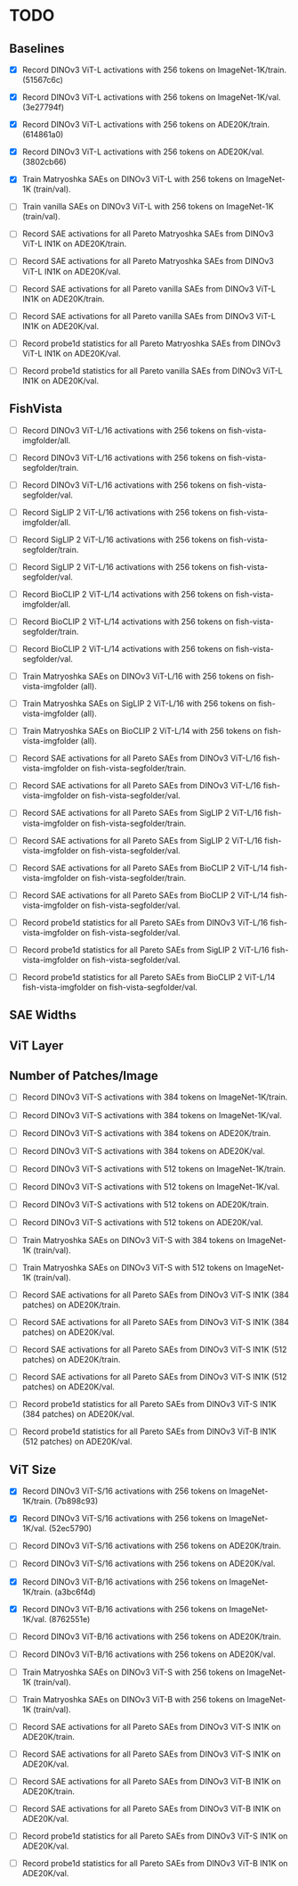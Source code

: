 # TODO

## Baselines

- [x] Record DINOv3 ViT-L activations with 256 tokens on ImageNet-1K/train. (51567c6c)
- [x] Record DINOv3 ViT-L activations with 256 tokens on ImageNet-1K/val. (3e27794f)
- [x] Record DINOv3 ViT-L activations with 256 tokens on ADE20K/train. (614861a0)
- [x] Record DINOv3 ViT-L activations with 256 tokens on ADE20K/val. (3802cb66)

- [x] Train Matryoshka SAEs on DINOv3 ViT-L with 256 tokens on ImageNet-1K (train/val).
- [ ] Train vanilla SAEs on DINOv3 ViT-L with 256 tokens on ImageNet-1K (train/val).

- [ ] Record SAE activations for all Pareto Matryoshka SAEs from DINOv3 ViT-L IN1K on ADE20K/train.
- [ ] Record SAE activations for all Pareto Matryoshka SAEs from DINOv3 ViT-L IN1K on ADE20K/val.
- [ ] Record SAE activations for all Pareto vanilla SAEs from DINOv3 ViT-L IN1K on ADE20K/train.
- [ ] Record SAE activations for all Pareto vanilla SAEs from DINOv3 ViT-L IN1K on ADE20K/val.

- [ ] Record probe1d statistics for all Pareto Matryoshka SAEs from DINOv3 ViT-L IN1K on ADE20K/val.
- [ ] Record probe1d statistics for all Pareto vanilla SAEs from DINOv3 ViT-L IN1K on ADE20K/val.

## FishVista

- [ ] Record DINOv3 ViT-L/16 activations with 256 tokens on fish-vista-imgfolder/all.
- [ ] Record DINOv3 ViT-L/16 activations with 256 tokens on fish-vista-segfolder/train.
- [ ] Record DINOv3 ViT-L/16 activations with 256 tokens on fish-vista-segfolder/val.

- [ ] Record SigLIP 2 ViT-L/16 activations with 256 tokens on fish-vista-imgfolder/all.
- [ ] Record SigLIP 2 ViT-L/16 activations with 256 tokens on fish-vista-segfolder/train.
- [ ] Record SigLIP 2 ViT-L/16 activations with 256 tokens on fish-vista-segfolder/val.

- [ ] Record BioCLIP 2 ViT-L/14 activations with 256 tokens on fish-vista-imgfolder/all.
- [ ] Record BioCLIP 2 ViT-L/14 activations with 256 tokens on fish-vista-segfolder/train.
- [ ] Record BioCLIP 2 ViT-L/14 activations with 256 tokens on fish-vista-segfolder/val.

- [ ] Train Matryoshka SAEs on DINOv3 ViT-L/16 with 256 tokens on fish-vista-imgfolder (all).
- [ ] Train Matryoshka SAEs on SigLIP 2 ViT-L/16 with 256 tokens on fish-vista-imgfolder (all).
- [ ] Train Matryoshka SAEs on BioCLIP 2 ViT-L/14 with 256 tokens on fish-vista-imgfolder (all).

- [ ] Record SAE activations for all Pareto SAEs from DINOv3 ViT-L/16 fish-vista-imgfolder on fish-vista-segfolder/train.
- [ ] Record SAE activations for all Pareto SAEs from DINOv3 ViT-L/16 fish-vista-imgfolder on fish-vista-segfolder/val.

- [ ] Record SAE activations for all Pareto SAEs from SigLIP 2 ViT-L/16 fish-vista-imgfolder on fish-vista-segfolder/train.
- [ ] Record SAE activations for all Pareto SAEs from SigLIP 2 ViT-L/16 fish-vista-imgfolder on fish-vista-segfolder/val.

- [ ] Record SAE activations for all Pareto SAEs from BioCLIP 2 ViT-L/14 fish-vista-imgfolder on fish-vista-segfolder/train.
- [ ] Record SAE activations for all Pareto SAEs from BioCLIP 2 ViT-L/14 fish-vista-imgfolder on fish-vista-segfolder/val.

- [ ] Record probe1d statistics for all Pareto SAEs from DINOv3 ViT-L/16 fish-vista-imgfolder on fish-vista-segfolder/val.
- [ ] Record probe1d statistics for all Pareto SAEs from SigLIP 2 ViT-L/16 fish-vista-imgfolder on fish-vista-segfolder/val.
- [ ] Record probe1d statistics for all Pareto SAEs from BioCLIP 2 ViT-L/14 fish-vista-imgfolder on fish-vista-segfolder/val.

## SAE Widths

## ViT Layer

## Number of Patches/Image

- [ ] Record DINOv3 ViT-S activations with 384 tokens on ImageNet-1K/train.
- [ ] Record DINOv3 ViT-S activations with 384 tokens on ImageNet-1K/val.
- [ ] Record DINOv3 ViT-S activations with 384 tokens on ADE20K/train.
- [ ] Record DINOv3 ViT-S activations with 384 tokens on ADE20K/val.

- [ ] Record DINOv3 ViT-S activations with 512 tokens on ImageNet-1K/train.
- [ ] Record DINOv3 ViT-S activations with 512 tokens on ImageNet-1K/val.
- [ ] Record DINOv3 ViT-S activations with 512 tokens on ADE20K/train.
- [ ] Record DINOv3 ViT-S activations with 512 tokens on ADE20K/val.

- [ ] Train Matryoshka SAEs on DINOv3 ViT-S with 384 tokens on ImageNet-1K (train/val).
- [ ] Train Matryoshka SAEs on DINOv3 ViT-S with 512 tokens on ImageNet-1K (train/val).

- [ ] Record SAE activations for all Pareto SAEs from DINOv3 ViT-S IN1K (384 patches) on ADE20K/train.
- [ ] Record SAE activations for all Pareto SAEs from DINOv3 ViT-S IN1K (384 patches) on ADE20K/val.
- [ ] Record SAE activations for all Pareto SAEs from DINOv3 ViT-S IN1K (512 patches) on ADE20K/train.
- [ ] Record SAE activations for all Pareto SAEs from DINOv3 ViT-S IN1K (512 patches) on ADE20K/val.

- [ ] Record probe1d statistics for all Pareto SAEs from DINOv3 ViT-S IN1K (384 patches) on ADE20K/val.
- [ ] Record probe1d statistics for all Pareto SAEs from DINOv3 ViT-B IN1K (512 patches) on ADE20K/val.

## ViT Size

- [x] Record DINOv3 ViT-S/16 activations with 256 tokens on ImageNet-1K/train. (7b898c93)
- [x] Record DINOv3 ViT-S/16 activations with 256 tokens on ImageNet-1K/val. (52ec5790)
- [ ] Record DINOv3 ViT-S/16 activations with 256 tokens on ADE20K/train.
- [ ] Record DINOv3 ViT-S/16 activations with 256 tokens on ADE20K/val.

- [x] Record DINOv3 ViT-B/16 activations with 256 tokens on ImageNet-1K/train. (a3bc6f4d)
- [x] Record DINOv3 ViT-B/16 activations with 256 tokens on ImageNet-1K/val. (8762551e)
- [ ] Record DINOv3 ViT-B/16 activations with 256 tokens on ADE20K/train.
- [ ] Record DINOv3 ViT-B/16 activations with 256 tokens on ADE20K/val.

- [ ] Train Matryoshka SAEs on DINOv3 ViT-S with 256 tokens on ImageNet-1K (train/val).
- [ ] Train Matryoshka SAEs on DINOv3 ViT-B with 256 tokens on ImageNet-1K (train/val).

- [ ] Record SAE activations for all Pareto SAEs from DINOv3 ViT-S IN1K on ADE20K/train.
- [ ] Record SAE activations for all Pareto SAEs from DINOv3 ViT-S IN1K on ADE20K/val.
- [ ] Record SAE activations for all Pareto SAEs from DINOv3 ViT-B IN1K on ADE20K/train.
- [ ] Record SAE activations for all Pareto SAEs from DINOv3 ViT-B IN1K on ADE20K/val.

- [ ] Record probe1d statistics for all Pareto SAEs from DINOv3 ViT-S IN1K on ADE20K/val.
- [ ] Record probe1d statistics for all Pareto SAEs from DINOv3 ViT-B IN1K on ADE20K/val.
